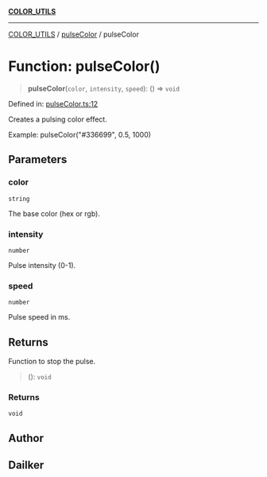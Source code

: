 [**COLOR_UTILS**](../../README.md)

***

[COLOR_UTILS](../../README.md) / [pulseColor](../README.md) / pulseColor

# Function: pulseColor()

> **pulseColor**(`color`, `intensity`, `speed`): () => `void`

Defined in: [pulseColor.ts:12](https://github.com/dailker/everyutil/blob/fb6c9c837496f567cf7883b581cd27d1c9507ebe/src/color/pulseColor.ts#L12)

Creates a pulsing color effect.

Example: pulseColor("#336699", 0.5, 1000)

## Parameters

### color

`string`

The base color (hex or rgb).

### intensity

`number`

Pulse intensity (0-1).

### speed

`number`

Pulse speed in ms.

## Returns

Function to stop the pulse.

> (): `void`

### Returns

`void`

## Author

## Dailker
